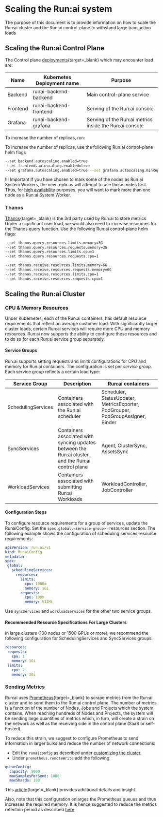 # Scaling the Run:ai system

The purpose of this document is to provide information on how to scale the Run:ai cluster and the Run:ai control-plane to withstand large transaction loads

## Scaling the Run:ai Control Plane

The Control plane [deployments](https://kubernetes.io/docs/concepts/workloads/controllers/deployment/){target=_blank} which may encounter load are:

| Name |  Kubernetes Deployment name | Purpose |
|------|-----------------------------|---------|
| Backend | runai-backend-backend | Main control-plane service |
| Frontend | runai-backend-frontend | Serving of the Run:ai console |
| Grafana | runai-backend-grafana | Serving of the Run:ai metrics inside the Run:ai console |

To increase the number of replicas, run:

To increase the number of replicas, use the following Run:ai control-plane helm flags

```bash
--set backend.autoscaling.enabled=true 
--set frontend.autoscaling.enabled=true
--set grafana.autoscaling.enabled=true --set grafana.autoscaling.minReplicas=2
```

!!! Important
    If you have chosen to mark some of the nodes as Run:ai System Workers, the new replicas will attempt to use these nodes first. Thus, for [high availability](ha.md) purposes, you will want to mark more than one node as a Run:ai System Worker.  

### Thanos

[Thanos](https://thanos.io/){target=_blank} is the 3rd party used by Run:ai to store metrics Under a significant user load, we would also need to increase resources for the Thanos query function. Use the following Run:ai control-plane helm flags:

```bash
--set thanos.query.resources.limits.memory=3G
--set thanos.query.resources.requests.memory=3G
--set thanos.query.resources.limits.cpu=1
--set thanos.query.resources.requests.cpu=1

--set thanos.receive.resources.limits.memory=6G 
--set thanos.receive.resources.requests.memory=6G
--set thanos.receive.resources.limits.cpu=1 
--set thanos.receive.resources.requests.cpu=1
```

## Scaling the Run:ai Cluster

### CPU & Memory Resources

Under Kubernetes, each of the Run:ai containers, has default resource requirements that reflect an average customer load. With significantly larger cluster loads, certain Run:ai services will require more CPU and memory resources. Run:ai now supports the ability to configure these resources and to do so for each Run:ai service group separately.

#### Service Groups

Run:ai supports setting requests and limits configurations for CPU and memory for Run:ai containers. The configuration is set per *service group*. Each service group reflects a certain load type:

| Service Group | Description | Run:ai containers |
|---------------|-------------|-------------------|
| SchedulingServices | Containers associated with the Run:ai scheduler | Scheduler, StatusUpdater, MetricsExporter, PodGrouper, PodGroupAssigner, Binder |
| SyncServices | Containers associated with syncing updates between the Run:ai cluster and the Run:ai control plane | Agent, ClusterSync, AssetsSync |
| WorkloadServices| Containers associated with submitting Run:ai Workloads | WorkloadController, JobController |

#### Configuration Steps

To configure resource requirements for a group of services, update the RunaiConfig. Set the `spec.global.<service-group>.` resources section.
The following example shows the configuration of scheduling services resource requirements:

``` yaml
apiVersion: run.ai/v1
kind: RunaiConfig
metadata:
spec:
 global:
   schedulingServices:
     resources:
       limits:
         cpu: 1000m
         memory: 1Gi
       requests:
         cpu: 100m
         memory: 512Mi
```

Use `syncServices` and `workloadServices` for the other two service groups.

#### Recommended Resource Specifications For Large Clusters

In large clusters (100 nodes or 1500 GPUs or more), we recommend the following configuration for SchedulingServices and SyncServices groups:

``` yaml
resources:
 requests:
   cpu: 1
   memory: 1Gi
 limits:
   cpu: 2
   memory: 2Gi
```

### Sending Metrics

Run:ai uses [Prometheus](https://prometheus.io/){target=_blank} to scrape metrics from the Run:ai cluster and to send them to the Run:ai control plane. The number of metrics is a function of the number of Nodes, Jobs and Projects which the system contains. When reaching hundreds of Nodes and Projects, the system will be sending large quantities of metrics which, in turn, will create a strain on the network as well as the receiving side in the control plane (SaaS or self-hosted).

To reduce this strain, we suggest to configure Prometheus to send information in larger bulks and reduce the number of network connections:

* Edit the `runaiconfig` as described under [customizing the cluster](../cluster-setup/customize-cluster-install.md).
* Under `prometheus.remoteWrite` add the following:

``` yaml
queueConfig:
  capacity: 5000
  maxSamplesPerSend: 1000
  maxShards: 100
```

This [article](https://last9.io/blog/how-to-scale-prometheus-remote-write/){target=_blank} provides additional details and insight.

Also, note that this configuration enlarges the Prometheus queues and thus increases the required memory. It is hence suggested to reduce the metrics retention period as described [here](../runai-setup/cluster-setup/customize-cluster-install.md#configurations)
